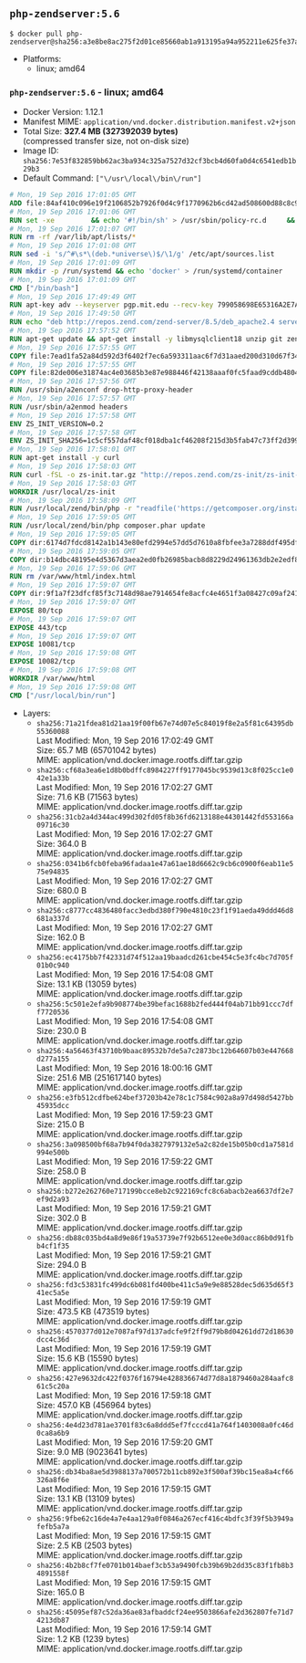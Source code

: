 ## `php-zendserver:5.6`

```console
$ docker pull php-zendserver@sha256:a3e8be8ac275f2d01ce85660ab1a913195a94a952211e625fe37a642e2208629
```

-	Platforms:
	-	linux; amd64

### `php-zendserver:5.6` - linux; amd64

-	Docker Version: 1.12.1
-	Manifest MIME: `application/vnd.docker.distribution.manifest.v2+json`
-	Total Size: **327.4 MB (327392039 bytes)**  
	(compressed transfer size, not on-disk size)
-	Image ID: `sha256:7e53f832859bb62ac3ba934c325a7527d32cf3bcb4d60fa0d4c6541edb1b29b3`
-	Default Command: `["\/usr\/local\/bin\/run"]`

```dockerfile
# Mon, 19 Sep 2016 17:01:05 GMT
ADD file:84af410c096e19f2106852b7926f0d4c9f1770962b6cd42ad508600d88c8c975 in / 
# Mon, 19 Sep 2016 17:01:06 GMT
RUN set -xe 		&& echo '#!/bin/sh' > /usr/sbin/policy-rc.d 	&& echo 'exit 101' >> /usr/sbin/policy-rc.d 	&& chmod +x /usr/sbin/policy-rc.d 		&& dpkg-divert --local --rename --add /sbin/initctl 	&& cp -a /usr/sbin/policy-rc.d /sbin/initctl 	&& sed -i 's/^exit.*/exit 0/' /sbin/initctl 		&& echo 'force-unsafe-io' > /etc/dpkg/dpkg.cfg.d/docker-apt-speedup 		&& echo 'DPkg::Post-Invoke { "rm -f /var/cache/apt/archives/*.deb /var/cache/apt/archives/partial/*.deb /var/cache/apt/*.bin || true"; };' > /etc/apt/apt.conf.d/docker-clean 	&& echo 'APT::Update::Post-Invoke { "rm -f /var/cache/apt/archives/*.deb /var/cache/apt/archives/partial/*.deb /var/cache/apt/*.bin || true"; };' >> /etc/apt/apt.conf.d/docker-clean 	&& echo 'Dir::Cache::pkgcache ""; Dir::Cache::srcpkgcache "";' >> /etc/apt/apt.conf.d/docker-clean 		&& echo 'Acquire::Languages "none";' > /etc/apt/apt.conf.d/docker-no-languages 		&& echo 'Acquire::GzipIndexes "true"; Acquire::CompressionTypes::Order:: "gz";' > /etc/apt/apt.conf.d/docker-gzip-indexes 		&& echo 'Apt::AutoRemove::SuggestsImportant "false";' > /etc/apt/apt.conf.d/docker-autoremove-suggests
# Mon, 19 Sep 2016 17:01:07 GMT
RUN rm -rf /var/lib/apt/lists/*
# Mon, 19 Sep 2016 17:01:08 GMT
RUN sed -i 's/^#\s*\(deb.*universe\)$/\1/g' /etc/apt/sources.list
# Mon, 19 Sep 2016 17:01:09 GMT
RUN mkdir -p /run/systemd && echo 'docker' > /run/systemd/container
# Mon, 19 Sep 2016 17:01:09 GMT
CMD ["/bin/bash"]
# Mon, 19 Sep 2016 17:49:49 GMT
RUN apt-key adv --keyserver pgp.mit.edu --recv-key 799058698E65316A2E7A4FF42EAE1437F7D2C623
# Mon, 19 Sep 2016 17:49:50 GMT
RUN echo "deb http://repos.zend.com/zend-server/8.5/deb_apache2.4 server non-free" >> /etc/apt/sources.list.d/zend-server.list
# Mon, 19 Sep 2016 17:57:52 GMT
RUN apt-get update && apt-get install -y libmysqlclient18 unzip git zend-server-php-5.6 && /usr/local/zend/bin/zendctl.sh stop
# Mon, 19 Sep 2016 17:57:55 GMT
COPY file:7ead1fa52a84d592d3f6402f7ec6a593311aac6f7d31aaed200d310d67f34d54 in /etc/ 
# Mon, 19 Sep 2016 17:57:55 GMT
COPY file:82de006e31874ac4e03685b3e87e988446f42138aaaf0fc5faad9cddb48040ba in /etc/apache2/conf-available 
# Mon, 19 Sep 2016 17:57:56 GMT
RUN /usr/sbin/a2enconf drop-http-proxy-header
# Mon, 19 Sep 2016 17:57:57 GMT
RUN /usr/sbin/a2enmod headers
# Mon, 19 Sep 2016 17:57:58 GMT
ENV ZS_INIT_VERSION=0.2
# Mon, 19 Sep 2016 17:57:58 GMT
ENV ZS_INIT_SHA256=1c5cf557daf48cf018dba1cf46208f215d3b5fab47c73ff2d39988581ebd6932
# Mon, 19 Sep 2016 17:58:01 GMT
RUN apt-get install -y curl
# Mon, 19 Sep 2016 17:58:03 GMT
RUN curl -fSL -o zs-init.tar.gz "http://repos.zend.com/zs-init/zs-init-docker-${ZS_INIT_VERSION}.tar.gz"     && echo "${ZS_INIT_SHA256} *zs-init.tar.gz" | sha256sum -c -     && mkdir /usr/local/zs-init     && tar xzf zs-init.tar.gz --strip-components=1 -C /usr/local/zs-init     && rm zs-init.tar.gz
# Mon, 19 Sep 2016 17:58:03 GMT
WORKDIR /usr/local/zs-init
# Mon, 19 Sep 2016 17:58:09 GMT
RUN /usr/local/zend/bin/php -r "readfile('https://getcomposer.org/installer');" | /usr/local/zend/bin/php
# Mon, 19 Sep 2016 17:59:05 GMT
RUN /usr/local/zend/bin/php composer.phar update
# Mon, 19 Sep 2016 17:59:05 GMT
COPY dir:6174d7fdcd8142a1b143e80efd2994e57dd5d7610a8fbfee3a7288ddf495dfdf in /usr/local/bin 
# Mon, 19 Sep 2016 17:59:05 GMT
COPY dir:b14dbc48195e4d5367d3aea2ed0fb26985bacb8d8229d24961363db2e2edf8f0 in /usr/local/zend/var/plugins/ 
# Mon, 19 Sep 2016 17:59:06 GMT
RUN rm /var/www/html/index.html
# Mon, 19 Sep 2016 17:59:07 GMT
COPY dir:9f1a7f23dfcf85f3c7148d98ae7914654fe8acfc4e4651f3a08427c09af24198 in /var/www/html 
# Mon, 19 Sep 2016 17:59:07 GMT
EXPOSE 80/tcp
# Mon, 19 Sep 2016 17:59:07 GMT
EXPOSE 443/tcp
# Mon, 19 Sep 2016 17:59:07 GMT
EXPOSE 10081/tcp
# Mon, 19 Sep 2016 17:59:08 GMT
EXPOSE 10082/tcp
# Mon, 19 Sep 2016 17:59:08 GMT
WORKDIR /var/www/html
# Mon, 19 Sep 2016 17:59:08 GMT
CMD ["/usr/local/bin/run"]
```

-	Layers:
	-	`sha256:71a21fdea81d21aa19f00fb67e74d07e5c84019f8e2a5f81c64395db55360088`  
		Last Modified: Mon, 19 Sep 2016 17:02:49 GMT  
		Size: 65.7 MB (65701042 bytes)  
		MIME: application/vnd.docker.image.rootfs.diff.tar.gzip
	-	`sha256:cf68a3ea6e1d8b0bdffc8984227ff9177045bc9539d13c8f025cc1e042e1a33b`  
		Last Modified: Mon, 19 Sep 2016 17:02:27 GMT  
		Size: 71.6 KB (71563 bytes)  
		MIME: application/vnd.docker.image.rootfs.diff.tar.gzip
	-	`sha256:31cb2a4d344ac499d302fd05f8b36fd6213188e44301442fd553166a09716c30`  
		Last Modified: Mon, 19 Sep 2016 17:02:27 GMT  
		Size: 364.0 B  
		MIME: application/vnd.docker.image.rootfs.diff.tar.gzip
	-	`sha256:0341b6fcb0feba96fadaa1e47a61ae18d6662c9cb6c0900f6eab11e575e94835`  
		Last Modified: Mon, 19 Sep 2016 17:02:27 GMT  
		Size: 680.0 B  
		MIME: application/vnd.docker.image.rootfs.diff.tar.gzip
	-	`sha256:c8777cc4836480facc3edbd380f790e4810c23f1f91aeda49ddd46d8681a337d`  
		Last Modified: Mon, 19 Sep 2016 17:02:27 GMT  
		Size: 162.0 B  
		MIME: application/vnd.docker.image.rootfs.diff.tar.gzip
	-	`sha256:ec4175bb7f42331d74f512aa19baadcd261cbe454c5e3fc4bc7d705f01b0c940`  
		Last Modified: Mon, 19 Sep 2016 17:54:08 GMT  
		Size: 13.1 KB (13059 bytes)  
		MIME: application/vnd.docker.image.rootfs.diff.tar.gzip
	-	`sha256:5c501e2efa9b908774be39befac1688b2fed444f04ab71bb91ccc7dff7720536`  
		Last Modified: Mon, 19 Sep 2016 17:54:08 GMT  
		Size: 230.0 B  
		MIME: application/vnd.docker.image.rootfs.diff.tar.gzip
	-	`sha256:4a56463f43710b9baac89532b7de5a7c2873bc12b64607b03e447668d277a155`  
		Last Modified: Mon, 19 Sep 2016 18:00:16 GMT  
		Size: 251.6 MB (251617140 bytes)  
		MIME: application/vnd.docker.image.rootfs.diff.tar.gzip
	-	`sha256:e3fb512cdfbe624bef37203b42e78c1c7584c902a8a97d498d5427bb45935dcc`  
		Last Modified: Mon, 19 Sep 2016 17:59:23 GMT  
		Size: 215.0 B  
		MIME: application/vnd.docker.image.rootfs.diff.tar.gzip
	-	`sha256:3a098500bf68a7b94f0da3827979132e5a2c82de15b05b0cd1a7581d994e500b`  
		Last Modified: Mon, 19 Sep 2016 17:59:22 GMT  
		Size: 258.0 B  
		MIME: application/vnd.docker.image.rootfs.diff.tar.gzip
	-	`sha256:b272e262760e717199bcce8eb2c922169cfc8c6abacb2ea6637df2e7ef9d2a93`  
		Last Modified: Mon, 19 Sep 2016 17:59:21 GMT  
		Size: 302.0 B  
		MIME: application/vnd.docker.image.rootfs.diff.tar.gzip
	-	`sha256:db88c035bd4a8d9e86f19a53739e7f92b6512ee0e3d0acc86b0d91fbb4cf1f35`  
		Last Modified: Mon, 19 Sep 2016 17:59:21 GMT  
		Size: 294.0 B  
		MIME: application/vnd.docker.image.rootfs.diff.tar.gzip
	-	`sha256:fd3c53831fc499dc6b081fd400be411c5a9e9e88528dec5d635d65f341ec5a5e`  
		Last Modified: Mon, 19 Sep 2016 17:59:19 GMT  
		Size: 473.5 KB (473519 bytes)  
		MIME: application/vnd.docker.image.rootfs.diff.tar.gzip
	-	`sha256:4570377d012e7087af97d137adcfe9f2ff9d79b8d04261dd72d18630dcc4c36d`  
		Last Modified: Mon, 19 Sep 2016 17:59:19 GMT  
		Size: 15.6 KB (15590 bytes)  
		MIME: application/vnd.docker.image.rootfs.diff.tar.gzip
	-	`sha256:427e9632dc422f0376f16794e428836674d77d8a1879460a284aafc861c5c20a`  
		Last Modified: Mon, 19 Sep 2016 17:59:18 GMT  
		Size: 457.0 KB (456964 bytes)  
		MIME: application/vnd.docker.image.rootfs.diff.tar.gzip
	-	`sha256:4e4d23d781ae3701f83c6a8ddd5ef7fcccd41a764f1403008a0fc46d0ca8a6b9`  
		Last Modified: Mon, 19 Sep 2016 17:59:20 GMT  
		Size: 9.0 MB (9023641 bytes)  
		MIME: application/vnd.docker.image.rootfs.diff.tar.gzip
	-	`sha256:db34ba8ae5d3988137a700572b11cb892e3f500af39bc15ea8a4cf66326a8f6e`  
		Last Modified: Mon, 19 Sep 2016 17:59:15 GMT  
		Size: 13.1 KB (13109 bytes)  
		MIME: application/vnd.docker.image.rootfs.diff.tar.gzip
	-	`sha256:9fbe62c16de4a7e4aa129a0f0846a267ecf416c4bdfc3f39f5b3949afefb5a7a`  
		Last Modified: Mon, 19 Sep 2016 17:59:15 GMT  
		Size: 2.5 KB (2503 bytes)  
		MIME: application/vnd.docker.image.rootfs.diff.tar.gzip
	-	`sha256:4b2b8cf7fe0701b014baef3cb53a9490fcb39b69b2dd35c83f1fb8b34891558f`  
		Last Modified: Mon, 19 Sep 2016 17:59:15 GMT  
		Size: 165.0 B  
		MIME: application/vnd.docker.image.rootfs.diff.tar.gzip
	-	`sha256:45095ef87c52da36ae83afbaddcf24ee9503866afe2d362807fe71d74213db87`  
		Last Modified: Mon, 19 Sep 2016 17:59:14 GMT  
		Size: 1.2 KB (1239 bytes)  
		MIME: application/vnd.docker.image.rootfs.diff.tar.gzip
